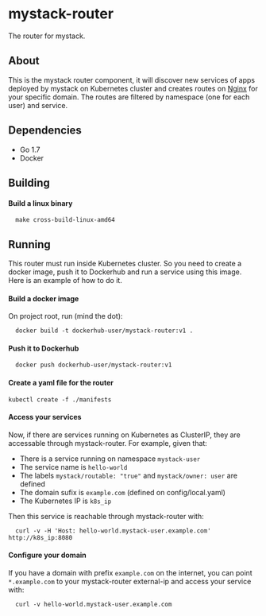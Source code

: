 mystack-router
==============

The router for mystack.

## About
This is the mystack router component, it will discover new services of apps deployed by mystack on Kubernetes cluster and creates routes on [Nginx](http://nginx.org) for your specific domain.
The routes are filtered by namespace (one for each user) and service. 

## Dependencies
* Go 1.7
* Docker

## Building
#### Build a linux binary
```shell
  make cross-build-linux-amd64
```


## Running
This router must run inside Kubernetes cluster. So you need to create a docker image, push it to Dockerhub and run a service using this image. 
Here is an example of how to do it.

#### Build a docker image
On project root, run (mind the dot):
```shell
  docker build -t dockerhub-user/mystack-router:v1 .
```

#### Push it to Dockerhub
```shell
  docker push dockerhub-user/mystack-router:v1
```

#### Create a yaml file for the router
```
kubectl create -f ./manifests
```

#### Access your services
Now, if there are services running on Kubernetes as ClusterIP, they are accessable through mystack-router.
For example, given that:
* There is a service running on namespace `mystack-user`
* The service name is `hello-world`
* The labels `mystack/routable: "true"` and `mystack/owner: user` are defined
* The domain sufix is `example.com` (defined on config/local.yaml)
* The Kubernetes IP is `k8s_ip`

Then this service is reachable through mystack-router with:
```shell
  curl -v -H 'Host: hello-world.mystack-user.example.com' http://k8s_ip:8080
```

#### Configure your domain

If you have a domain with prefix `example.com` on the internet, you can point `*.example.com` to your mystack-router external-ip and access your service with:
```shell
  curl -v hello-world.mystack-user.example.com
```
